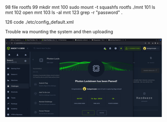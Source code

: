  98  file rootfs
   99  mkdir mnt
  100  sudo mount -t squashfs rootfs ./mnt
  101  ls mnt
  102  open mnt
  103  ls -al mnt
  123  grep -r "password" .

  126  code ./etc/config_default.xml

  Trouble wa mounting the system and then uploading

  ![](2024-04-16-09-01-23.png)

